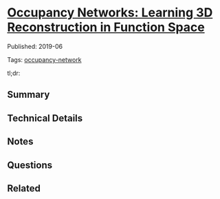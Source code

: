 



# [Occupancy Networks: Learning 3D Reconstruction in Function Space](https://www.cvlibs.net/publications/Mescheder2019CVPR.pdf)


Published: 2019-06

Tags: [occupancy-network](../tags/on.md)

tl;dr:
## Summary

## Technical Details

## Notes

## Questions

## Related
